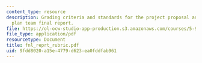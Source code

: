 ```yaml
---
content_type: resource
description: Grading criteria and standards for the project proposal and management
  plan team final report.
file: https://ol-ocw-studio-app-production.s3.amazonaws.com/courses/5-92-energy-environment-and-society-spring-2007/9fdd8020a15e4779d623ea0fddfab961_fnl_reprt_rubric.pdf
file_type: application/pdf
resourcetype: Document
title: fnl_reprt_rubric.pdf
uid: 9fdd8020-a15e-4779-d623-ea0fddfab961
---
```

